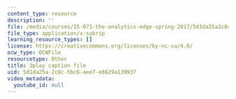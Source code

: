 ```yaml
---
content_type: resource
description: ''
file: /media/courses/15-071-the-analytics-edge-spring-2017/5d1da25a2c8c5bc6aee7e8629a139937_U57wvHVpe-8.vtt
file_type: application/x-subrip
learning_resource_types: []
license: https://creativecommons.org/licenses/by-nc-sa/4.0/
ocw_type: OCWFile
resourcetype: Other
title: 3play caption file
uid: 5d1da25a-2c8c-5bc6-aee7-e8629a139937
video_metadata:
  youtube_id: null
---
```

